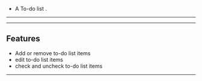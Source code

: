- A To-do list .
---
---
## Features
- Add or remove to-do list items
- edit to-do list items
- check and uncheck to-do list items
---